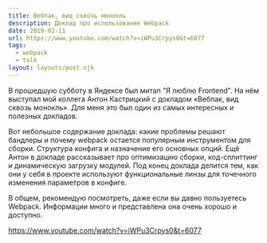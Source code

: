 ```yaml
---
title: Вебпак, вид сквозь монокль
description: Доклад про использование Webpack
date: 2019-02-11
url: https://www.youtube.com/watch?v=iWPu3Crpys0&t=6077
tags:
  - webpack
  - talk
layout: layouts/post.njk
---
```

В прошедшую субботу в Яндексе был митап "Я люблю Frontend". На нём выступал мой коллега Антон Кастрицкий с докладом «Вебпак, вид сквозь монокль». Для меня это был один из самых интересных и полезных докладов.

Вот небольшое содержание доклада: какие проблемы решают бандлеры и почему webpack остается популярным инструментом для сборки. Структура конфига и назначение его основных опций. Ещё Антон в докладе рассказывает про оптимизацию сборки, код-сплиттинг и динамическую загрузку модулей. Под конец доклада делится тем, как они у себя в проекте используют функциональные линзы для точечного изменения параметров в конфиге.

В общем, рекомендую посмотреть, даже если вы давно пользуетесь Webpack. Информации много и представлена она очень хорошо и доступно.

https://www.youtube.com/watch?v=iWPu3Crpys0&t=6077
